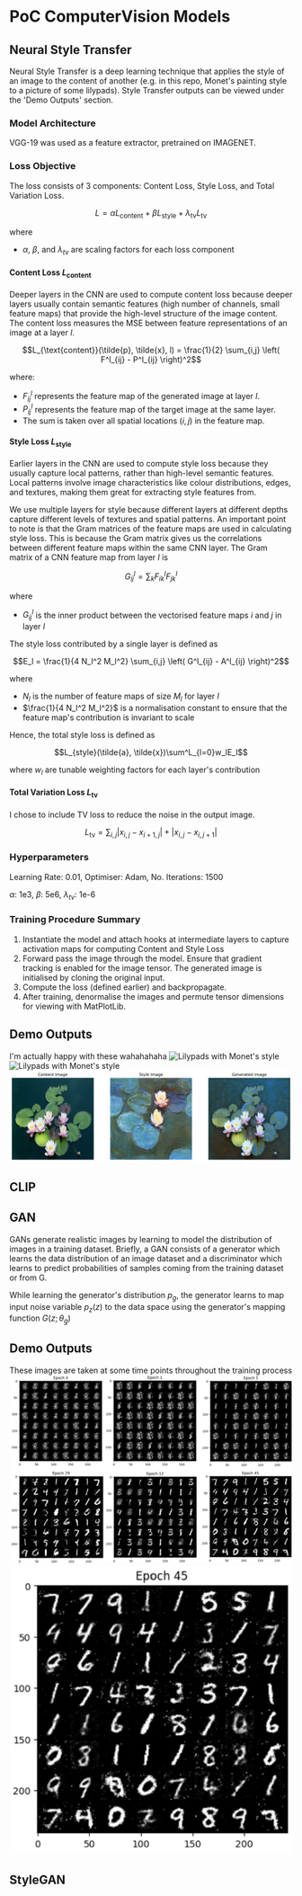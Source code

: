 # PoC ComputerVision Models
## Neural Style Transfer
Neural Style Transfer is a deep learning technique that applies the style of an image to the content of another (e.g. in this repo, Monet's painting style to a picture of some lilypads). Style Transfer outputs can be viewed under the 'Demo Outputs' section.
### Model Architecture
VGG-19 was used as a feature extractor, pretrained on IMAGENET.

### Loss Objective
The loss consists of 3 components: Content Loss, Style Loss, and Total Variation Loss.

```math
L = \alpha L_{\text{content}} + \beta L_{\text{style}} + \lambda_{\text{tv}} L_{\text{tv}}
```
where
- $\alpha$, $\beta$, and $\lambda_{tv}$ are scaling factors for each loss component

#### Content Loss $L_{\text{content}}$
Deeper layers in the CNN are used to compute content loss because deeper layers usually contain semantic features (high number of channels, small feature maps) that provide the high-level structure of the image content. The content loss measures the MSE between feature representations of an image at a layer $l$.

```math
L_{\text{content}}(\tilde{p}, \tilde{x}, l) = \frac{1}{2} \sum_{i,j} \left( F^l_{ij} - P^l_{ij} \right)^2
```

where:
- $F^l_{ij}$ represents the feature map of the generated image at layer $l$.
- $P^l_{ij}$ represents the feature map of the target image at the same layer.
- The sum is taken over all spatial locations $(i, j)$ in the feature map.

#### Style Loss $L_{\text{style}}$
Earlier layers in the CNN are used to compute style loss because they usually capture local patterns, rather than high-level semantic features. Local patterns involve image characteristics like colour distributions, edges, and textures, making them great for extracting style features from.

We use multiple layers for style because different layers at different depths capture different levels of textures and spatial patterns. An important point to note is that the Gram matrices of the feature maps are used in calculating style loss. This is because the Gram matrix gives us the correlations between different feature maps within the same CNN layer. The Gram matrix of a CNN feature map from layer $l$ is

```math
G^l_{ij} = \sum_k F^l_{ik} F^l_{jk}
```

where
- $G^l_{ij}$ is the inner product between the vectorised feature maps $i$ and $j$ in layer $l$

The style loss contributed by a single layer is defined as

```math
E_l = \frac{1}{4 N_l^2 M_l^2} \sum_{i,j} \left( G^l_{ij} - A^l_{ij} \right)^2
```

where 
- $N_l$ is the number of feature maps of size $M_l$ for layer $l$
- $\frac{1}{4 N_l^2 M_l^2}$ is a normalisation constant to ensure that the feature map's contribution is invariant to scale

Hence, the total style loss is defined as

```math
L_{style}(\tilde{a}, \tilde{x})\sum^L_{l=0}w_lE_l
```
where $w_l$ are tunable weighting factors for each layer's contribution

#### Total Variation Loss $L_{\text{tv}}$
I chose to include TV loss to reduce the noise in the output image. 

```math    
L_{\text{tv}} = \sum_{i,j}  |x_{i,j} - x_{i+1,j}| + |x_{i,j} - x_{i,j+1}|
```

### Hyperparameters
Learning Rate: 0.01, Optimiser: Adam, No. Iterations: 1500

$\alpha$: 1e3, $\beta$: 5e6, $\lambda_{tv}$: 1e-6

### Training Procedure Summary
1) Instantiate the model and attach hooks at intermediate layers to capture activation maps for computing Content and Style Loss
2) Forward pass the image through the model. Ensure that gradient tracking is enabled for the image tensor. The generated image is initialised by cloning the original input.
3) Compute the loss (defined earlier) and backpropagate.
4) After training, denormalise the images and permute tensor dimensions for viewing with MatPlotLib.

## Demo Outputs
I'm actually happy with these wahahahaha
![Lilypads with Monet's style](images/style_transfer_1.png)
![Lilypads with Monet's style](images/style_transfer_3.png)
![Lilypads with Monet's style](images/style_transfer_2.png)

## CLIP

## GAN
GANs generate realistic images by learning to model the distribution of images in a training dataset. Briefly, a GAN consists of a generator which learns the data distribution of an image dataset and a
discriminator which learns to predict probabilities of samples coming from the training dataset or from G.

While learning the generator's distribution $p_g$, the generator learns to map input noise variable $p_z(z)$ to the data space using the generator's mapping function 
$G(z;\theta_g)$

## Demo Outputs
These images are taken at some time points throughout the training process
![Intermediate Outputs](images/gan.png)
![Final Output](images/final_gan.png)
## StyleGAN
